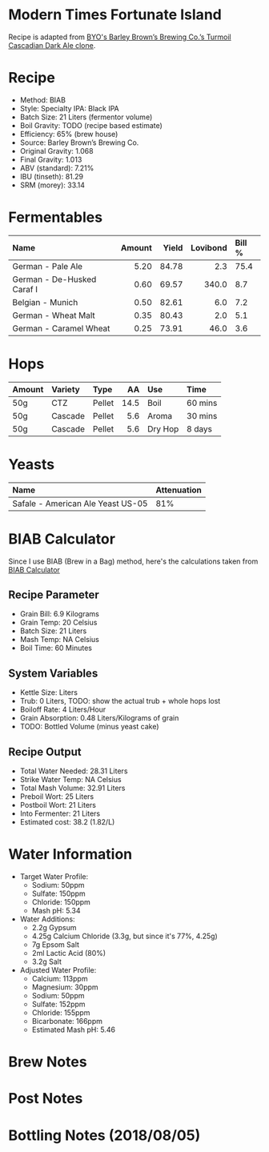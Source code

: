 Modern Times Fortunate Island
================

Recipe is adapted from [BYO's Barley Brown’s Brewing Co.’s Turmoil Cascadian Dark Ale clone](https://byo.com/article/specialty-ipa-layout/).

Recipe
======

-   Method: BIAB
-   Style: Specialty IPA: Black IPA
-   Batch Size: 21 Liters (fermentor volume)
-   Boil Gravity: TODO (recipe based estimate)
-   Efficiency: 65% (brew house)
-   Source: Barley Brown’s Brewing Co.
-   Original Gravity: 1.068
-   Final Gravity: 1.013
-   ABV (standard): 7.21%
-   IBU (tinseth): 81.29
-   SRM (morey): 33.14

Fermentables
============

| Name                       |  Amount|  Yield|  Lovibond| Bill % |
|:---------------------------|-------:|------:|---------:|:-------|
| German - Pale Ale          |    5.20|  84.78|       2.3| 75.4   |
| German - De-Husked Caraf I |    0.60|  69.57|     340.0| 8.7    |
| Belgian - Munich           |    0.50|  82.61|       6.0| 7.2    |
| German - Wheat Malt        |    0.35|  80.43|       2.0| 5.1    |
| German - Caramel Wheat     |    0.25|  73.91|      46.0| 3.6    |

Hops
====

| Amount | Variety | Type   |    AA| Use     | Time    |
|:-------|:--------|:-------|-----:|:--------|:--------|
| 50g    | CTZ     | Pellet |  14.5| Boil    | 60 mins |
| 50g    | Cascade | Pellet |   5.6| Aroma   | 30 mins |
| 50g    | Cascade | Pellet |   5.6| Dry Hop | 8 days  |

Yeasts
======

| Name                              | Attenuation |
|:----------------------------------|:------------|
| Safale - American Ale Yeast US-05 | 81%         |

BIAB Calculator
===============

Since I use BIAB (Brew in a Bag) method, here's the calculations taken from [BIAB Calculator](http://www.biabcalculator.com/)

Recipe Parameter
----------------

-   Grain Bill: 6.9 Kilograms
-   Grain Temp: 20 Celsius
-   Batch Size: 21 Liters
-   Mash Temp: NA Celsius
-   Boil Time: 60 Minutes

System Variables
----------------

-   Kettle Size: Liters
-   Trub: 0 Liters, TODO: show the actual trub + whole hops lost
-   Boiloff Rate: 4 Liters/Hour
-   Grain Absorption: 0.48 Liters/Kilograms of grain
-   TODO: Bottled Volume (minus yeast cake)

Recipe Output
-------------

-   Total Water Needed: 28.31 Liters
-   Strike Water Temp: NA Celsius
-   Total Mash Volume: 32.91 Liters
-   Preboil Wort: 25 Liters
-   Postboil Wort: 21 Liters
-   Into Fermenter: 21 Liters
-   Estimated cost: 38.2 (1.82/L)

Water Information
=================

-   Target Water Profile:
    -   Sodium: 50ppm
    -   Sulfate: 150ppm
    -   Chloride: 150ppm
    -   Mash pH: 5.34
-   Water Additions:
    -   2.2g Gypsum
    -   4.25g Calcium Chloride (3.3g, but since it's 77%, 4.25g)
    -   7g Epsom Salt
    -   2ml Lactic Acid (80%)
    -   3.2g Salt
-   Adjusted Water Profile:
    -   Calcium: 113ppm
    -   Magnesium: 30ppm
    -   Sodium: 50ppm
    -   Sulfate: 152ppm
    -   Chloride: 155ppm
    -   Bicarbonate: 166ppm
    -   Estimated Mash pH: 5.46

Brew Notes
==========

Post Notes
==========

Bottling Notes (2018/08/05)
===========================
